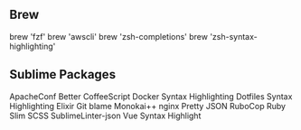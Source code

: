 Brew
----

brew 'fzf'
brew 'awscli'
brew 'zsh-completions'
brew 'zsh-syntax-highlighting'

Sublime Packages
----------------

ApacheConf
Better CoffeeScript
Docker Syntax Highlighting
Dotfiles Syntax Highlighting
Elixir
Git blame
Monokai++
nginx
Pretty JSON
RuboCop
Ruby Slim
SCSS
SublimeLinter-json
Vue Syntax Highlight
